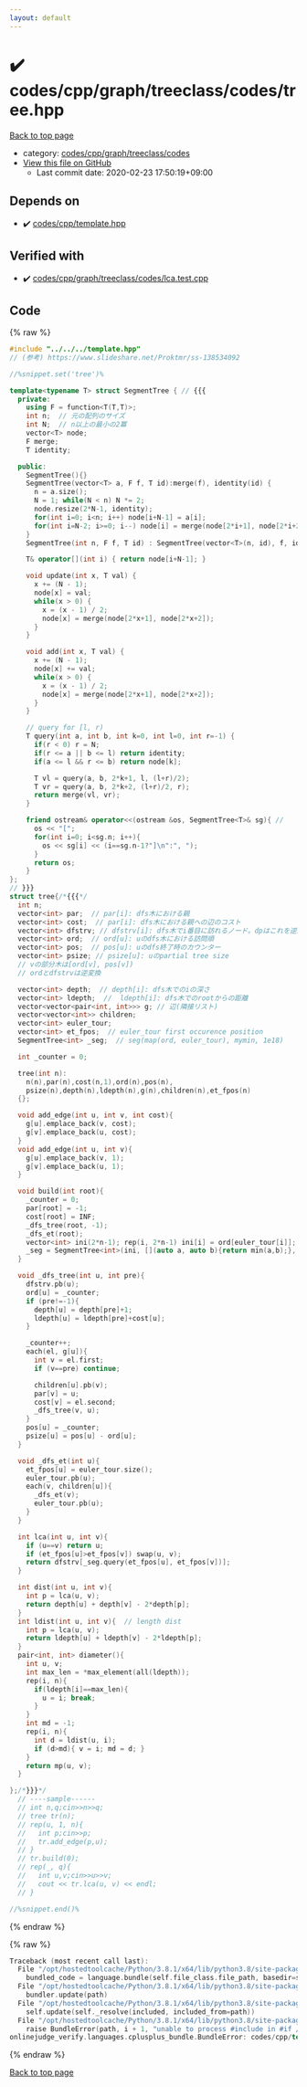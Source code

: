 ```yaml
---
layout: default
---
```


<!-- mathjax config similar to math.stackexchange -->
<script type="text/javascript" async
  src="https://cdnjs.cloudflare.com/ajax/libs/mathjax/2.7.5/MathJax.js?config=TeX-MML-AM_CHTML">
</script>
<script type="text/x-mathjax-config">
  MathJax.Hub.Config({
    TeX: { equationNumbers: { autoNumber: "AMS" }},
    tex2jax: {
      inlineMath: [ ['$','$'] ],
      processEscapes: true
    },
    "HTML-CSS": { matchFontHeight: false },
    displayAlign: "left",
    displayIndent: "2em"
  });
</script>

<script type="text/javascript" src="https://cdnjs.cloudflare.com/ajax/libs/jquery/3.4.1/jquery.min.js"></script>
<script src="https://cdn.jsdelivr.net/npm/jquery-balloon-js@1.1.2/jquery.balloon.min.js" integrity="sha256-ZEYs9VrgAeNuPvs15E39OsyOJaIkXEEt10fzxJ20+2I=" crossorigin="anonymous"></script>
<script type="text/javascript" src="../../../../../../assets/js/copy-button.js"></script>
<link rel="stylesheet" href="../../../../../../assets/css/copy-button.css" />


# :heavy_check_mark: codes/cpp/graph/treeclass/codes/tree.hpp

<a href="../../../../../../index.html">Back to top page</a>

* category: <a href="../../../../../../index.html#54dcc55c2c64fd1eb0de496df8f72752">codes/cpp/graph/treeclass/codes</a>
* <a href="{{ site.github.repository_url }}/blob/master/codes/cpp/graph/treeclass/codes/tree.hpp">View this file on GitHub</a>
    - Last commit date: 2020-02-23 17:50:19+09:00




## Depends on

* :heavy_check_mark: <a href="../../../template.hpp.html">codes/cpp/template.hpp</a>


## Verified with

* :heavy_check_mark: <a href="../../../../../../verify/codes/cpp/graph/treeclass/codes/lca.test.cpp.html">codes/cpp/graph/treeclass/codes/lca.test.cpp</a>


## Code

<a id="unbundled"></a>
{% raw %}
```cpp
#include "../../../template.hpp"
// (参考) https://www.slideshare.net/Proktmr/ss-138534092

//%snippet.set('tree')%

template<typename T> struct SegmentTree { // {{{
  private:
    using F = function<T(T,T)>;
    int n;  // 元の配列のサイズ
    int N;  // n以上の最小の2冪
    vector<T> node;
    F merge;
    T identity;

  public:
    SegmentTree(){}
    SegmentTree(vector<T> a, F f, T id):merge(f), identity(id) {
      n = a.size();
      N = 1; while(N < n) N *= 2;
      node.resize(2*N-1, identity);
      for(int i=0; i<n; i++) node[i+N-1] = a[i];
      for(int i=N-2; i>=0; i--) node[i] = merge(node[2*i+1], node[2*i+2]);
    }
    SegmentTree(int n, F f, T id) : SegmentTree(vector<T>(n, id), f, id) {}

    T& operator[](int i) { return node[i+N-1]; }

    void update(int x, T val) {
      x += (N - 1);
      node[x] = val;
      while(x > 0) {
        x = (x - 1) / 2;
        node[x] = merge(node[2*x+1], node[2*x+2]);
      }
    }

    void add(int x, T val) {
      x += (N - 1);
      node[x] += val;
      while(x > 0) {
        x = (x - 1) / 2;
        node[x] = merge(node[2*x+1], node[2*x+2]);
      }
    }

    // query for [l, r)
    T query(int a, int b, int k=0, int l=0, int r=-1) {
      if(r < 0) r = N;
      if(r <= a || b <= l) return identity;
      if(a <= l && r <= b) return node[k];

      T vl = query(a, b, 2*k+1, l, (l+r)/2);
      T vr = query(a, b, 2*k+2, (l+r)/2, r);
      return merge(vl, vr);
    }

    friend ostream& operator<<(ostream &os, SegmentTree<T>& sg){ //
      os << "[";
      for(int i=0; i<sg.n; i++){
        os << sg[i] << (i==sg.n-1?"]\n":", ");
      }
      return os;
    }
};
// }}}
struct tree{/*{{{*/
  int n;
  vector<int> par;  // par[i]: dfs木における親
  vector<int> cost;  // par[i]: dfs木における親への辺のコスト
  vector<int> dfstrv; // dfstrv[i]: dfs木でi番目に訪れるノード。dpはこれを逆順に回す
  vector<int> ord;  // ord[u]: uのdfs木における訪問順
  vector<int> pos;  // pos[u]: uのdfs終了時のカウンター
  vector<int> psize; // psize[u]: uのpartial tree size
  // vの部分木は[ord[v], pos[v])
  // ordとdfstrvは逆変換

  vector<int> depth;  // depth[i]: dfs木でのiの深さ
  vector<int> ldepth;  //  ldepth[i]: dfs木でのrootからの距離
  vector<vector<pair<int, int>>> g; // 辺(隣接リスト)
  vector<vector<int>> children;
  vector<int> euler_tour;
  vector<int> et_fpos;  // euler_tour first occurence position
  SegmentTree<int> _seg;  // seg(map(ord, euler_tour), mymin, 1e18)

  int _counter = 0;

  tree(int n):
    n(n),par(n),cost(n,1),ord(n),pos(n),
    psize(n),depth(n),ldepth(n),g(n),children(n),et_fpos(n)
  {};

  void add_edge(int u, int v, int cost){
    g[u].emplace_back(v, cost);
    g[v].emplace_back(u, cost);
  }
  void add_edge(int u, int v){
    g[u].emplace_back(v, 1);
    g[v].emplace_back(u, 1);
  }

  void build(int root){
    _counter = 0;
    par[root] = -1;
    cost[root] = INF;
    _dfs_tree(root, -1);
    _dfs_et(root);
    vector<int> ini(2*n-1); rep(i, 2*n-1) ini[i] = ord[euler_tour[i]];
    _seg = SegmentTree<int>(ini, [](auto a, auto b){return min(a,b);}, 1e18);
  }

  void _dfs_tree(int u, int pre){
    dfstrv.pb(u);
    ord[u] = _counter;
    if (pre!=-1){
      depth[u] = depth[pre]+1; 
      ldepth[u] = ldepth[pre]+cost[u]; 
    }

    _counter++;
    each(el, g[u]){
      int v = el.first;
      if (v==pre) continue;

      children[u].pb(v);
      par[v] = u;
      cost[v] = el.second;
      _dfs_tree(v, u);
    }
    pos[u] = _counter;
    psize[u] = pos[u] - ord[u];
  }

  void _dfs_et(int u){
    et_fpos[u] = euler_tour.size();
    euler_tour.pb(u);
    each(v, children[u]){
      _dfs_et(v);
      euler_tour.pb(u);
    }
  }

  int lca(int u, int v){
    if (u==v) return u;
    if (et_fpos[u]>et_fpos[v]) swap(u, v);
    return dfstrv[_seg.query(et_fpos[u], et_fpos[v])];
  }

  int dist(int u, int v){
    int p = lca(u, v);
    return depth[u] + depth[v] - 2*depth[p];
  }
  int ldist(int u, int v){  // length dist
    int p = lca(u, v);
    return ldepth[u] + ldepth[v] - 2*ldepth[p];
  }
  pair<int, int> diameter(){
    int u, v;
    int max_len = *max_element(all(ldepth));
    rep(i, n){
      if(ldepth[i]==max_len){
        u = i; break;
      }
    }
    int md = -1;
    rep(i, n){
      int d = ldist(u, i);
      if (d>md){ v = i; md = d; }
    }
    return mp(u, v);
  }

};/*}}}*/
  // ----sample------
  // int n,q;cin>>n>>q;
  // tree tr(n);
  // rep(u, 1, n){
  //   int p;cin>>p;
  //   tr.add_edge(p,u);
  // }
  // tr.build(0);
  // rep(_, q){
  //   int u,v;cin>>u>>v;
  //   cout << tr.lca(u, v) << endl;
  // }

//%snippet.end()%


```
{% endraw %}

<a id="bundled"></a>
{% raw %}
```cpp
Traceback (most recent call last):
  File "/opt/hostedtoolcache/Python/3.8.1/x64/lib/python3.8/site-packages/onlinejudge_verify/docs.py", line 347, in write_contents
    bundled_code = language.bundle(self.file_class.file_path, basedir=self.cpp_source_path)
  File "/opt/hostedtoolcache/Python/3.8.1/x64/lib/python3.8/site-packages/onlinejudge_verify/languages/cplusplus.py", line 68, in bundle
    bundler.update(path)
  File "/opt/hostedtoolcache/Python/3.8.1/x64/lib/python3.8/site-packages/onlinejudge_verify/languages/cplusplus_bundle.py", line 182, in update
    self.update(self._resolve(included, included_from=path))
  File "/opt/hostedtoolcache/Python/3.8.1/x64/lib/python3.8/site-packages/onlinejudge_verify/languages/cplusplus_bundle.py", line 181, in update
    raise BundleError(path, i + 1, "unable to process #include in #if / #ifdef / #ifndef other than include guards")
onlinejudge_verify.languages.cplusplus_bundle.BundleError: codes/cpp/template.hpp: line 48: unable to process #include in #if / #ifdef / #ifndef other than include guards

```
{% endraw %}

<a href="../../../../../../index.html">Back to top page</a>

